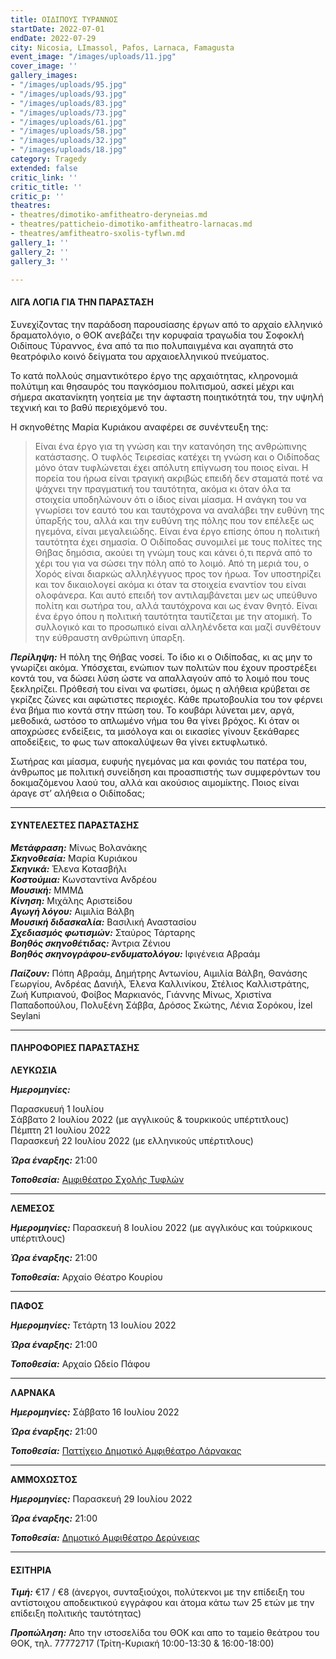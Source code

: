 ```yaml
---
title: ΟΙΔΙΠΟΥΣ ΤΥΡΑΝΝΟΣ
startDate: 2022-07-01
endDate: 2022-07-29
city: Nicosia, LImassol, Pafos, Larnaca, Famagusta
event_image: "/images/uploads/11.jpg"
cover_image: ''
gallery_images:
- "/images/uploads/95.jpg"
- "/images/uploads/93.jpg"
- "/images/uploads/83.jpg"
- "/images/uploads/73.jpg"
- "/images/uploads/61.jpg"
- "/images/uploads/58.jpg"
- "/images/uploads/32.jpg"
- "/images/uploads/18.jpg"
category: Tragedy
extended: false
critic_link: ''
critic_title: ''
critic_p: ''
theatres:
- theatres/dimotiko-amfitheatro-deryneias.md
- theatres/patticheio-dimotiko-amfitheatro-larnacas.md
- theatres/amfitheatro-sxolis-tyflwn.md
gallery_1: ''
gallery_2: ''
gallery_3: ''

---
```

#### ΛΙΓΑ ΛΟΓΙΑ ΓΙΑ ΤΗΝ ΠΑΡΑΣΤΑΣΗ

Συνεχίζοντας την παράδοση παρουσίασης έργων από το αρχαίο ελληνικό δραματολόγιο, ο ΘΟΚ ανεβάζει την κορυφαία τραγωδία του Σοφοκλή Οιδίπους Τύραννος, ένα από τα πιο πολυπαιγμένα και αγαπητά στο θεατρόφιλο κοινό δείγματα του αρχαιοελληνικού πνεύματος.

Το κατά πολλούς σημαντικότερο έργο της αρχαιότητας, κληρονομιά πολύτιμη και θησαυρός του παγκόσμιου πολιτισμού, ασκεί μέχρι και σήμερα ακατανίκητη γοητεία με την άφταστη ποιητικότητά του, την υψηλή τεχνική και το βαθύ περιεχόμενό του.

Η σκηνοθέτης Μαρία Κυριάκου αναφέρει σε συνέντευξη της:

> Είναι ένα έργο για τη γνώση και την κατανόηση της ανθρώπινης κατάστασης. Ο τυφλός Τειρεσίας κατέχει τη γνώση και ο Οιδίποδας μόνο όταν τυφλώνεται έχει απόλυτη επίγνωση του ποιος είναι. Η πορεία του ήρωα είναι τραγική ακριβώς επειδή δεν σταματά ποτέ να ψάχνει την πραγματική του ταυτότητα, ακόμα κι όταν όλα τα στοιχεία υποδηλώνουν ότι ο ίδιος είναι μίασμα. Η ανάγκη του να γνωρίσει τον εαυτό του και ταυτόχρονα να αναλάβει την ευθύνη της ύπαρξής του, αλλά και την ευθύνη της πόλης που τον επέλεξε ως ηγεμόνα, είναι μεγαλειώδης. Είναι ένα έργο επίσης όπου η πολιτική ταυτότητα έχει σημασία. Ο Οιδίποδας συνομιλεί με τους πολίτες της Θήβας δημόσια, ακούει τη γνώμη τους και κάνει ό,τι περνά από το χέρι του για να σώσει την πόλη από το λοιμό. Από τη μεριά του, ο Χορός είναι διαρκώς αλληλέγγυος προς τον ήρωα. Τον υποστηρίζει και τον δικαιολογεί ακόμα κι όταν τα στοιχεία εναντίον του είναι ολοφάνερα. Και αυτό επειδή τον αντιλαμβάνεται μεν ως υπεύθυνο πολίτη και σωτήρα του, αλλά ταυτόχρονα και ως έναν θνητό. Είναι ένα έργο όπου η πολιτική ταυτότητα ταυτίζεται με την ατομική. Το συλλογικό και το προσωπικό είναι αλληλένδετα και μαζί συνθέτουν την εύθραυστη ανθρώπινη ύπαρξη.

**_Περίληψη:_** Η πόλη της Θήβας νοσεί. Το ίδιο κι ο Οιδίποδας, κι ας μην το γνωρίζει ακόμα. Υπόσχεται, ενώπιον των πολιτών που έχουν προστρέξει κοντά του, να δώσει λύση ώστε να απαλλαγούν από το λοιμό που τους ξεκληρίζει. Πρόθεσή του είναι να φωτίσει, όμως η αλήθεια κρύβεται σε γκρίζες ζώνες και αφώτιστες περιοχές. Κάθε πρωτοβουλία του τον φέρνει ένα βήμα πιο κοντά στην πτώση του. Το κουβάρι λύνεται μεν, αργά, μεθοδικά, ωστόσο το απλωμένο νήμα του θα γίνει βρόχος. Κι όταν οι αποχρώσες ενδείξεις, τα μισόλογα και οι εικασίες γίνουν ξεκάθαρες αποδείξεις, το φως των αποκαλύψεων θα γίνει εκτυφλωτικό. 

Σωτήρας και μίασμα, ευφυής ηγεμόνας μα και φονιάς του πατέρα του, άνθρωπος με πολιτική συνείδηση και προασπιστής των συμφερόντων του δοκιμαζόμενου λαού του, αλλά και ακούσιος αιμομίκτης. Ποιος είναι άραγε στ’ αλήθεια ο Οιδίποδας;

***

#### ΣΥΝΤΕΛΕΣΤΕΣ ΠΑΡΑΣΤΑΣΗΣ

**_Μετάφραση:_** Μίνως Βολανάκης  
**_Σκηνοθεσία:_** Μαρία Κυριάκου  
**_Σκηνικά:_** Έλενα Κοτασβήλι  
**_Κοστούμια:_** Κωνσταντίνα Ανδρέου  
**_Μουσική:_** ΜΜΜΔ  
**_Κίνηση:_** Μιχάλης Αριστείδου  
**_Αγωγή λόγου:_** Αιμιλία Βάλβη  
**_Μουσική διδασκαλία:_** Βασιλική Αναστασίου  
**_Σχεδιασμός φωτισμών:_** Σταύρος Τάρταρης  
**_Βοηθός σκηνοθέτιδας:_** Άντρια Ζένιου  
**_Βοηθός σκηνογράφου-ενδυματολόγου:_** Ιφιγένεια Αβραάμ

**_Παίζουν:_** Πόπη Αβραάμ, Δημήτρης Αντωνίου, Αιμιλία Βάλβη, Θανάσης Γεωργίου, Ανδρέας Δανιήλ, Έλενα Καλλινίκου, Στέλιος Καλλιστράτης, Ζωή Κυπριανού, Φοίβος Μαρκιανός, Γιάννης Μίνως, Χριστίνα Παπαδοπούλου, Πολυξένη Σάββα, Δρόσος Σκώτης, Λένια Σορόκου, İzel Seylani

***

#### ΠΛΗΡΟΦΟΡΙΕΣ ΠΑΡΑΣΤΑΣΗΣ

**ΛΕΥΚΩΣΙΑ**

**_Ημερομηνίες:_** 

Παρασκυευή 1 Ιουλίου  
Σάββατο 2 Ιουλίου 2022 (με αγγλικούς & τουρκικούς υπέρτιτλους)  
Πέμπτη 21 Ιουλίου 2022  
Παρασκευή 22 Ιουλίου 2022 (με ελληνικούς υπέρτιτλους)

**_Ώρα έναρξης:_** 21:00

**_Τοποθεσία:_** [Αμφιθέατρο Σχολής Τυφλών](#?map)

***

**ΛΕΜΕΣΟΣ**

**_Ημερομηνίες:_** Παρασκευή 8 Ιουλίου 2022 (με αγγλικόυς και τούρκικους υπέρτιτλους)

**_Ώρα έναρξης:_** 21:00

**_Τοποθεσία:_** Αρχαίο Θέατρο Κουρίου

***

**ΠΑΦΟΣ**

**_Ημερομηνίες:_** Τετάρτη 13 Ιουλίου 2022

**_Ώρα έναρξης:_** 21:00

**_Τοποθεσία:_** Αρχαίο Ωδείο Πάφου

***

**ΛΑΡΝΑΚΑ**

**_Ημερομηνίες:_** Σάββατο 16 Ιουλίου 2022

**_Ώρα έναρξης:_** 21:00

**_Τοποθεσία:_** [Παττίχειο Δημοτικό Αμφιθέατρο Λάρνακας](#?map)

***

**ΑΜΜΟΧΩΣΤΟΣ**

**_Ημερομηνίες:_** Παρασκευή 29 Ιουλίου 2022

**_Ώρα έναρξης:_** 21:00

**_Τοποθεσία:_** [Δημοτικό Αμφιθέατρο Δερύνειας](#?map)

***

#### ΕΣΙΤΗΡΙΑ

**_Τιμή:_** €17 / €8 (άνεργοι, συνταξιούχοι, πολύτεκνοι με την επίδειξη του αντίστοιχου αποδεικτικού εγγράφου και άτομα κάτω των 25 ετών με την επίδειξη πολιτικής ταυτότητας)

**_Προπώληση:_** Απο την ιστοσελίδα του ΘΟΚ και απο το ταμείο θεάτρου του ΘΟΚ, τηλ. 77772717 (Τρίτη-Κυριακή 10:00-13:30 & 16:00-18:00)